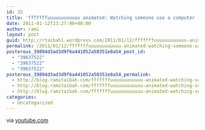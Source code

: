 ```yaml
---
id: 32
title: 'fffffffuuuuuuuuuuuu animated: Watching someone use a computer [VIDEO]'
date: 2011-01-12T23:27:00+00:00
author: rami
layout: post
guid: http://rtaibah1.wordpress.com/2011/01/12/fffffffuuuuuuuuuuuu-animated-watching-someone-use-a-computer-video
permalink: /2011/01/12/fffffffuuuuuuuuuuuu-animated-watching-someone-use-a-computer-video/
posterous_39894d3ad3d9f6a441052a50351e8a54_post_id:
  - "39637522"
  - "39637522"
  - "39637522"
posterous_39894d3ad3d9f6a441052a50351e8a54_permalink:
  - http://blog.ramitaibah.com/fffffffuuuuuuuuuuuu-animated-watching-someone
  - http://blog.ramitaibah.com/fffffffuuuuuuuuuuuu-animated-watching-someone
  - http://blog.ramitaibah.com/fffffffuuuuuuuuuuuu-animated-watching-someone
categories:
  - Uncategorized
---
```

<div class="posterous_bookmarklet_entry">
  <div class="posterous_quote_citation">
    via <a href="http://www.youtube.com/watch?v=fa9DLxDtPtc">youtube.com</a>
  </div></p>
</div>